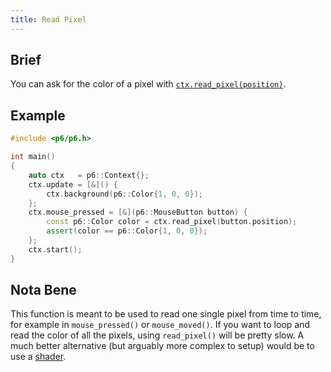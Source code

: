 ```yaml
---
title: Read Pixel
---
```


## Brief

You can ask for the color of a pixel with [`ctx.read_pixel(position)`](../reference/window#read_pixel).

## Example

```cpp
#include <p6/p6.h>

int main()
{
    auto ctx   = p6::Context{};
    ctx.update = [&]() {
        ctx.background(p6::Color{1, 0, 0});
    };
    ctx.mouse_pressed = [&](p6::MouseButton button) {
        const p6::Color color = ctx.read_pixel(button.position);
        assert(color == p6::Color{1, 0, 0});
    };
    ctx.start();
}
```

## Nota Bene

This function is meant to be used to read one single pixel from time to time, for example in `mouse_pressed()` or `mouse_moved()`. If you want to loop and read the color of all the pixels, using `read_pixel()` will be pretty slow. A much better alternative (but arguably more complex to setup) would be to use a [shader](./09-custom-shaders.md).